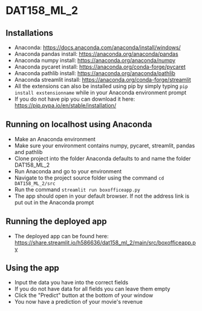 # DAT158_ML_2

## Installations
- Anaconda: https://docs.anaconda.com/anaconda/install/windows/
- Anaconda pandas install: https://anaconda.org/anaconda/pandas
- Anaconda numpy install: https://anaconda.org/anaconda/numpy
- Anaconda pycaret install: https://anaconda.org/conda-forge/pycaret
- Anaconda pathlib install: https://anaconda.org/anaconda/pathlib
- Anaconda streamlit install: https://anaconda.org/conda-forge/streamlit
- All the extensions can also be installed using pip by simply typing `pip install exstensionname` while in your Anaconda environment prompt
- If you do not have pip you can download it here: https://pip.pypa.io/en/stable/installation/

## Running on localhost using Anaconda
- Make an Anaconda environment
- Make sure your environment contains numpy, pycaret, streamlit, pandas and pathlib
- Clone project into the folder Anaconda defaults to and name the folder DAT158_ML_2
- Run Anaconda and go to your environment
- Navigate to the project source folder using the command `cd DAT158_ML_2/src`
- Run the command `streamlit run boxofficeapp.py`
- The app should open in your default browser. If not the address link is put out in the Anaconda prompt

## Running the deployed app
- The deployed app can be found here: https://share.streamlit.io/h586636/dat158_ml_2/main/src/boxofficeapp.py

## Using the app
- Input the data you have into the correct fields
- If you do not have data for all fields you can leave them empty
- Click the "Predict" button at the bottom of your window
- You now have a prediction of your movie's revenue
